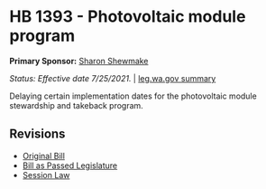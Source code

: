# HB 1393 - Photovoltaic module program
**Primary Sponsor:** [Sharon Shewmake](/person/leg/sharon.shewmake.md)

*Status: Effective date 7/25/2021.* | [leg.wa.gov summary](https://app.leg.wa.gov/billsummary?BillNumber=1393&Year=2021)

Delaying certain implementation dates for the photovoltaic module stewardship and takeback program.

## Revisions
* [Original Bill](1/)
* [Bill as Passed Legislature](1/)
* [Session Law](1/)